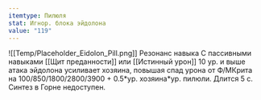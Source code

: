 ```yaml
---
itemtype: Пилюля
stat: Игнор. блока эйдолона
value: "119"
---
```

![[Temp/Placeholder_Eidolon_Pill.png]]
Резонанс навыка
С пассивными навыками [[Щит преданности]] или [[Истинный урон]] 10 ур. и выше атака эйдолона усиливает хозяина, повышая спад урона от Ф/МКрита на 100/850/1800/2800/3900 + 0.5\*ур. хозяина\*ур. пилюли. Длится 5 с.
Синтез в Горне недоступен.
